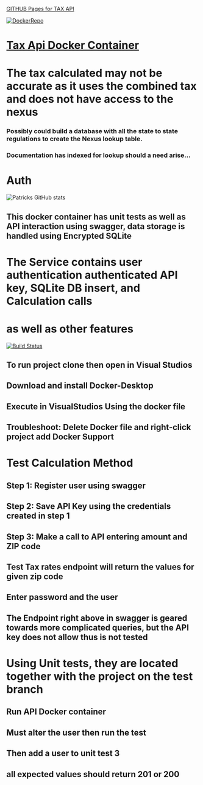 <a href="https://patrick-gourdet.github.io/ApiDemo/" />GITHUB Pages for TAX API</a>

<a width=150 href="https://hub.docker.com/repository/docker/pgourdet/auth">![DockerRepo](https://raisingcodeblog.com/wp-content/uploads/2019/03/whale-from-docker-logo-small-min.png)<h1>Tax Api Docker Container</h1></a>


# The tax calculated may not be accurate as it uses the combined tax and does not have access to the nexus 
### Possibly could build a database with all the state to state regulations to create the Nexus lookup table.
### Documentation has indexed for lookup should a need arise...
# Auth
![Patricks GitHub stats](https://github-readme-stats.vercel.app/api?username=patrick-gourdet&count_private=true)
## This docker container has unit tests as well as API interaction using swagger, data storage is handled using Encrypted SQLite

# The Service contains user authentication authenticated API key, SQLite DB insert, and Calculation calls
# as well as other features

[![Build Status](https://img.shields.io/badge/Development-build-green)](https://fedigital.org)</br>

## To run project clone then open in Visual Studios 
## Download and install Docker-Desktop
## Execute in VisualStudios Using the docker file

## Troubleshoot: Delete Docker file and right-click project add Docker Support

# Test Calculation Method 
## Step 1: Register user using swagger
## Step 2: Save API Key using the credentials created in step 1
## Step 3: Make a call to API entering amount and ZIP code

## Test Tax rates endpoint will return the values for given zip code
## Enter password and the user 
## The Endpoint right above in swagger is geared towards more complicated queries, but the API key does not allow thus is not tested

# Using Unit tests, they are located together with the project on the test branch
## Run API Docker container 
## Must alter the user then run the test
## Then add a user to unit test 3
## all expected values should return 201 or 200

